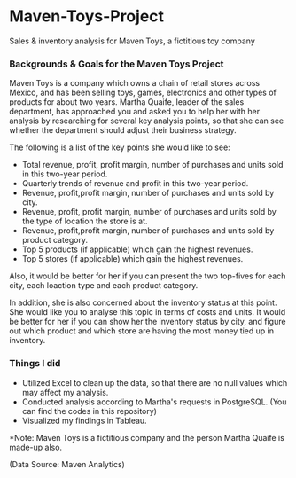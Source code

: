 # Maven-Toys-Project
Sales &amp; inventory analysis for Maven Toys, a fictitious toy company


### Backgrounds & Goals for the Maven Toys Project


Maven Toys is a company which owns a chain of retail stores across Mexico, and has been selling toys, games, electronics and other types of products for about two years. Martha Quaife, leader of the sales department, has approached you and asked you to help her with her analysis by researching for several key analysis points, so that she can see whether the department should adjust their business strategy.  

The following is a list of the key points she would like to see:

* Total revenue, profit, profit margin, number of purchases and units sold in this two-year period.
* Quarterly trends of revenue and profit in this two-year period. 
* Revenue, profit,profit margin, number of purchases and units sold by city.
* Revenue, profit, profit margin, number of purchases and units sold by the type of location the store is at.
* Revenue, profit,profit margin, number of purchases and units sold by product category.
* Top 5 products (if applicable) which gain the highest revenues.
* Top 5 stores (if applicable) which gain the highest revenues.

Also, it would be better for her if you can present the two top-fives for each city, each loaction type and each product category.

In addition, she is also concerned about the inventory status at this point. She would like you to analyse this topic in terms of costs and units. It would be better for her if you can show her the inventory status by city, and figure out which product and which store are having the most money tied up in inventory.


### Things I did

* Utilized Excel to clean up the data, so that there are no null values which may affect my analysis.
* Conducted analysis according to Martha's requests in PostgreSQL. (You can find the codes in this repository)
* Visualized my findings in Tableau.


*Note: Maven Toys is a fictitious company and the person Martha Quaife is made-up also.

(Data Source: Maven Analytics)
